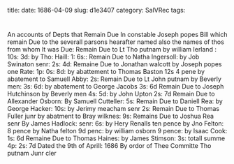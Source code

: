 title: 
date: 1686-04-09
slug: d1e3407
category: SalVRec
tags: 


<div markdown class="doc" id="d1e3407">


# 

An accounts of Depts that Remain Due In constable Joseph popes Bill which remain Due to the severall parsons hearafter named also the names of thos from whom It was Due: Remain Due to Lt Tho putnam by william Ierland : 10s: 3d: by Tho: Haill: 1: 6s:: Remain Due to Natha Ingersoll: by Job Swinaton senr: 2s: 4d: Remaine Due to Jonathan walcott by Joseph popes one Rate: 1p: 0s: 8d: by abattement to Thomas Baston 12s 4 pene by abatement to Samuell Abby: 2s: Remain Due to Lt John putnam by Beverly men: 3s: 6d: by abatement to George Jacobs 3s: 6d Remain Due to Joseph Hutchinson by Beverly men 4s: 5d: by John Upton 2s: 7d Remain Due to Allexander Osborn: By Samuell Cutteller: 5s: Remain Due to Daniell Rea: by George Hacker: 10s: by Jerimy meacham senr 2s: Remain Due to Thomas Fuller junr by abatment to Bray wilknes: 9s: Remains Due to Joshua Rea senr By James Hadlock: senr: 6s: by Hery Renalls ten pence by Jno Felton: 8 pence by Natha felton 9d penc: by william osborn 9 pence: by Isaac Cook: 1s: 6d Remaine Due to Thomas Haines: by James Stimson: 3s: totall summe 4p: 2s: 7d Dated the 9th of Aprill: 1686 By ordor of Thee Committe Tho putnam Junr cler
</div>